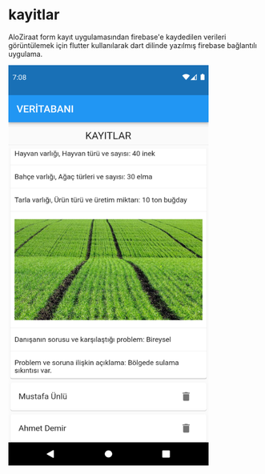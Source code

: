 # kayitlar

AloZiraat form kayıt uygulamasından firebase'e  kaydedilen verileri görüntülemek için flutter kullanılarak dart dilinde yazılmış firebase bağlantılı uygulama.

<img src ="https://github.com/mhmmdbrcn/Kayitlar/blob/master/SS.png" width="400" height="800">
